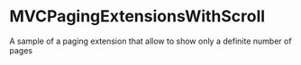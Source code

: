 MVCPagingExtensionsWithScroll
=============================

A sample of a paging extension that allow to show only a definite number of pages
